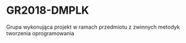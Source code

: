 # GR2018-DMPLK
Grupa wykonująca projekt w ramach przedmiotu z zwinnych metodyk tworzenia oprogramowania
